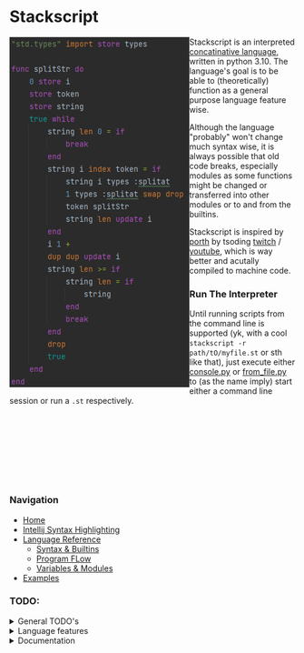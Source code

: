 # Stackscript
<img align="left" src="reference/example.png">

Stackscript is an interpreted [concatinative language](https://en.wikipedia.org/wiki/Concatenative_programming_language),
written in python 3.10. The language's goal is to be able to (theoretically) function as a general purpose language feature wise.

Although the language "probably" won't change much syntax wise, it is always possible that old code breaks, especially modules as some functions might be changed or transferred into other modules or to and from the builtins.

Stackscript is inspired by [porth](https://gitlab.com/tsoding/porth) by tsoding [twitch](https://www.twitch.tv/tsoding) / [youtube](https://www.youtube.com/c/TsodingDaily), which is way better and acutally compiled to machine code.

### Run The Interpreter
Until running scripts from the command line is supported (yk, with a cool `stackscript -r path/tO/myfile.st` or sth like that), just execute either [console.py](console.py) or [from_file.py](from_file.py) to (as the name imply) start either a command line session or run a `.st` respectively.

<br>
<br>
<br>
<br>
<br>
<br>
<br>

### Navigation
- [Home](README.md)
- [Intellij Syntax Highlighting](editors/intellijSimpleSyntax.md)
- [Language Reference](reference/reference.md)
  - [Syntax & Builtins](reference/reference/structure_syntax_builtins.md)
  - [Program FLow](reference/reference/program_flow.md)
  - [Variables & Modules](reference/reference/variables_modules.md)
- [Examples](examples/examples.md)
  
### TODO:
<details>
<summary>General TODO's</summary>

  - [ ] make a logo
  - [ ] restructure / refactor a lot
  - [ ] create/fix a bunch of examples
  - [ ] find out what's important to do next
</details>

<details>
<summary>Language features</summary>

  - [x] modules
  - [ ] imports from local scope files ("relative imports"?)
  - [x] convert builtins to module that's imported automatically
  - standard modules
    - [x] math
    - [x] types
    - [x] os
    - io:
      - [x] file
      - [ ] networking
  - [ ] simple gfx/window module to draw on canvas for example
  - [ ] consistent error throwing
  - [ ] error handling try/except, etc
  - [ ] support for "instant key input" without the need to press enter (as used in vim for example)
  - [ ] map python's sqlite3 to a stackscript module (most likely just named "sql")
</details>

<details>
<summary>Documentation</summary>

  - [x] figure out structure
  - [x] first draft
  - [x] finish the first version
  - [ ] keep it up to date
</details>
